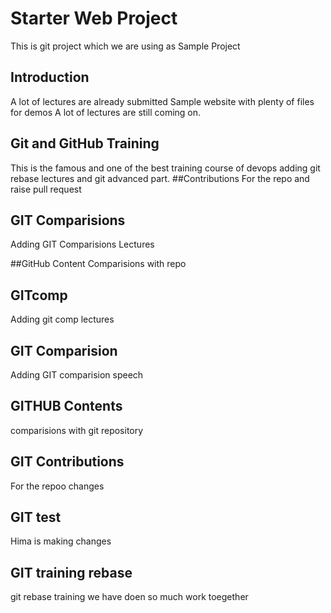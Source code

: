 # Starter Web Project


 
This is git project which we are using as Sample Project

## Introduction
A lot of lectures are already submitted 
Sample website with plenty of files for demos
A lot of lectures are still coming on.

## Git and GitHub Training
This  is the famous and one of the best training course of devops
adding git rebase lectures and git advanced part.
##Contributions
For the repo and raise pull request

## GIT Comparisions
Adding GIT Comparisions Lectures 

##GitHub Content 
Comparisions with repo
## GITcomp
Adding git comp lectures 

## GIT Comparision
Adding GIT comparision speech
## GITHUB Contents
comparisions with git repository
## GIT Contributions
For the repoo changes

## GIT test
Hima is making changes

## GIT training rebase
git rebase training
we have doen so much work toegether